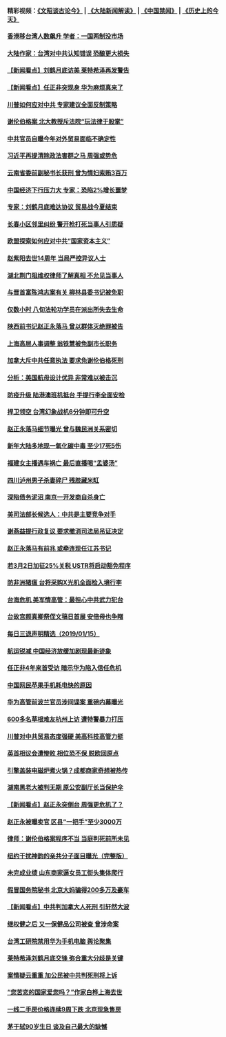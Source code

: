 #### 精彩视频：[《文昭谈古论今》](https://github.com/gfw-breaker/wenzhao/blob/master/README.md?t=01162131) | [《大陆新闻解读》](https://github.com/gfw-breaker/ntdtv-comedy/blob/master/README.md?t=01162131) | [《中国禁闻》](https://github.com/gfw-breaker/ntdtv-news/blob/master/README.md?t=01162131) | [《历史上的今天》](https://github.com/gfw-breaker/today-in-history/blob/master/README.md?t=01162131) 

#### [香港移台湾人数飙升 学者：一国两制没市场](../pages/nsc413/n10979629.md?t=01162131) 

#### [大陆作家：台湾对中共认知错误 恐酿更大损失](../pages/nsc413/n10978826.md?t=01162131) 

#### [【新闻看点】刘鹤月底访美 莱特希泽再发警告](../pages/nsc413/n10980237.md?t=01162131) 

#### [【新闻看点】任正非突现身 华为麻烦真来了](../pages/nsc413/n10980235.md?t=01162131) 

#### [川普如何应对中共 专家建议全面反制策略](../pages/nsc413/n10980184.md?t=01162131) 

#### [谢伦伯格案 北大教授斥法院“玩法律于股掌”](../pages/nsc413/n10980161.md?t=01162131) 

#### [中共官员自曝今年对外贸易面临不确定性](../pages/nsc413/n10979984.md?t=01162131) 

#### [习近平再提清除政法害群之马 周强或势危](../pages/nsc413/n10979884.md?t=01162131) 

#### [云南省委前副秘书长获刑 曾为情妇索贿3百万](../pages/nsc413/n10980135.md?t=01162131) 

#### [中国经济下行压力大 专家：恐陷2%增长噩梦](../pages/nsc413/n10979836.md?t=01162131) 

#### [专家：刘鹤月底难达协议 贸易战今夏结束](../pages/nsc413/n10979976.md?t=01162131) 

#### [长春小区邻里纠纷 警开枪打死当事人引质疑](../pages/nsc413/n10979806.md?t=01162131) 

#### [欧盟探索如何应对中共“国家资本主义”](../pages/nsc413/n10979979.md?t=01162131) 

#### [赵紫阳去世14周年 当局严控异议人士](../pages/nsc413/n10979853.md?t=01162131) 


#### [湖北荆门阻维权律师了解真相 不允见当事人](../pages/nsc413/n10979547.md?t=01162131) 

#### [与晋首富陈鸿志案有关 柳林县委书记被免职](../pages/nsc413/n10979498.md?t=01162131) 

#### [仅数小时 八旬法轮功学员在派出所失去生命](../pages/nsc413/n10979397.md?t=01162131) 

#### [陕西前书记赵正永落马 曾以群体灭绝罪被告](../pages/nsc413/n10977410.md?t=01162131) 

#### [上海高层人事调整 翁铁慧被免副市长职务](../pages/nsc413/n10979070.md?t=01162131) 

#### [加拿大斥中共任意执法 要求免谢伦伯格死刑](../pages/nsc413/n10979429.md?t=01162131) 

#### [分析：美国航母设计优异 非常难以被击沉](../pages/nsc413/n10979292.md?t=01162131) 

#### [防疫升级 陆港澳班机抵台 手提行李全面安检](../pages/nsc413/n10979138.md?t=01162131) 

#### [捍卫领空 台湾幻象战机6分钟即可升空](../pages/nsc413/n10978855.md?t=01162131) 

#### [赵正永落马细节曝光 曾与魏民洲关系密切](../pages/nsc413/n10978797.md?t=01162131) 

#### [新年大陆多地现一氧化碳中毒 至少17死5伤](../pages/nsc413/n10978653.md?t=01162131) 

#### [福建女主播遇车祸亡 最后直播喝“孟婆汤”](../pages/nsc413/n10978708.md?t=01162131) 

#### [四川泸州男子杀妻碎尸 残肢藏米缸](../pages/nsc413/n10978439.md?t=01162131) 

#### [深陷债务泥沼 南京一开发商自杀身亡](../pages/nsc413/n10978517.md?t=01162131) 

#### [美司法部长候选人：中共是主要竞争对手](../pages/nsc413/n10978457.md?t=01162131) 

#### [谢燕益提行政复议 要求撤消司法局吊证决定](../pages/nsc413/n10978446.md?t=01162131) 

#### [赵正永落马有前兆 或牵连现任江苏书记](../pages/nsc413/n10978408.md?t=01162131) 

#### [若3月2日加征25%关税 USTR将启动豁免程序](../pages/nsc413/n10978421.md?t=01162131) 

#### [防非洲猪瘟 台将采购X光机全面检入境行李](../pages/nsc413/n10978357.md?t=01162131) 

#### [台海危机 美军情高管：最担心中共武力犯台](../pages/nsc413/n10978241.md?t=01162131) 

#### [台故宫颜真卿祭侄文稿日首展 安倍母也争睹](../pages/nsc413/n10978253.md?t=01162131) 

#### [每日三退声明精选（2019/01/15）](../pages/nsc413/n10978381.md?t=01162131) 

#### [航运锐减 中国经济放缓加剧现最新迹象](../pages/nsc413/n10978088.md?t=01162131) 

#### [任正非4年来首受访 暗示华为陷入信任危机](../pages/nsc413/n10977688.md?t=01162131) 

#### [中国网民苹果手机耗电快的原因](../pages/nsc413/n10977534.md?t=01162131) 

#### [华为高管前波兰官员涉间谍案 重磅内幕曝光](../pages/nsc413/n10978092.md?t=01162131) 

#### [600多名草根难友杭州上访 遭特警暴力打压](../pages/nsc413/n10977720.md?t=01162131) 

#### [川普对中共贸易态度强硬 美高科技高管力挺](../pages/nsc413/n10977844.md?t=01162131) 

#### [英首相议会遭惨败 相位恐不保 脱欧回原点](../pages/nsc413/n10977981.md?t=01162131) 

#### [引擎盖装电磁炉煮火锅？成都商家奇想被热传](../pages/nsc413/n10978046.md?t=01162131) 

#### [湖南黑老大被判无期 原公安副厅长当保护伞](../pages/nsc413/n10977930.md?t=01162131) 

#### [【新闻看点】赵正永突倒台 周强更危机了？](../pages/nsc413/n10977794.md?t=01162131) 

#### [赵正永被曝卖官 区县“一把手”至少3000万](../pages/nsc413/n10977816.md?t=01162131) 

#### [律师：谢伦伯格案程序不当 当庭判死前所未见](../pages/nsc413/n10977889.md?t=01162131) 

#### [纽约干扰神韵的亲共分子面目曝光（完整版）](../pages/nsc413/n10977993.md?t=01162131) 

#### [未完成业绩 山东商家逼女员工街头集体爬行](../pages/nsc413/n10977802.md?t=01162131) 

#### [假冒国务院秘书 北京大妈骗得200多万及豪车](../pages/nsc413/n10977474.md?t=01162131) 

#### [【新闻看点】中共判加拿大人死刑 引轩然大波](../pages/nsc413/n10977667.md?t=01162131) 

#### [继权健之后 又一保健品公司被查 曾涉命案](../pages/nsc413/n10977849.md?t=01162131) 

#### [台湾工研院禁用华为手机电脑 舆论聚集](../pages/nsc413/n10977350.md?t=01162131) 

#### [莱特希泽刘鹤月底交锋 弥合重大分歧是关键](../pages/nsc413/n10977740.md?t=01162131) 

#### [案情疑云重重 加公民被中共判死刑将上诉](../pages/nsc413/n10977650.md?t=01162131) 

#### [“您苦恋的国家爱您吗？”作家白桦上海去世](../pages/nsc413/n10977520.md?t=01162131) 

#### [一线二手房价格连续9周下跌 北京现急售房](../pages/nsc413/n10977758.md?t=01162131) 

#### [茅于轼90岁生日 谈及自己最大的缺憾](../pages/nsc413/n10977421.md?t=01162131) 

